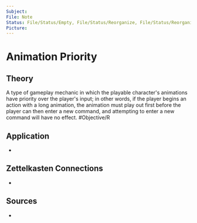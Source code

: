 ```yaml
---
Subject: 
File: Note
Status: File/Status/Empty, File/Status/Reorganize, File/Status/Reorganize, File/Status/Recategorize, File/Status/Summarize, File/Status/Structuralize
Picture: 
---
```


# Animation Priority

## Theory

A type of gameplay mechanic in which the playable character's animations have priority over the player's input; in other words, if the player begins an action with a long animation, the animation must play out first before the player can then enter a new command, and attempting to enter a new command will have no effect. #Objective/R





## Application
- 

## Zettelkasten Connections
- 

## Sources
- 






